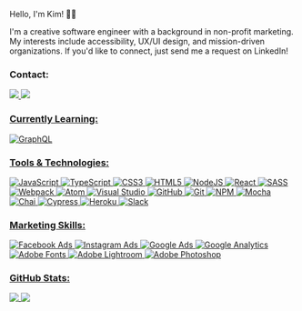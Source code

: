 Hello, I'm Kim! 👋🏼

I'm a creative software engineer with a background in non-profit marketing. My interests include accessibility, UX/UI design, and mission-driven organizations. If you'd like to connect, just send me a request on LinkedIn!

### Contact:
<a href="mailto:kmewrd@gmail.com">
<img src="https://img.shields.io/badge/Gmail-D14836?style=for-the-badge&logo=gmail&logoColor=white" />
<a href="https://www.linkedin.com/in/kmewrd/">
<img src="https://img.shields.io/badge/linkedin-%230077B5.svg?style=for-the-badge&logo=linkedin&logoColor=white" />

### Currently Learning:
![GraphQL](https://img.shields.io/badge/-GraphQL-E10098?style=for-the-badge&logo=graphql&logoColor=white)

### Tools & Technologies:
![JavaScript](https://img.shields.io/badge/javascript-%23323330.svg?style=for-the-badge&logo=javascript&logoColor=%23F7DF1E)
![TypeScript](https://img.shields.io/badge/typescript-%23007ACC.svg?style=for-the-badge&logo=typescript&logoColor=white)
![CSS3](https://img.shields.io/badge/css3-%231572B6.svg?style=for-the-badge&logo=css3&logoColor=white)
![HTML5](https://img.shields.io/badge/html5-%23E34F26.svg?style=for-the-badge&logo=html5&logoColor=white)
![NodeJS](https://img.shields.io/badge/node.js-6DA55F?style=for-the-badge&logo=node.js&logoColor=white)
![React](https://img.shields.io/badge/react-%2320232a.svg?style=for-the-badge&logo=react&logoColor=%2361DAFB)
![SASS](https://img.shields.io/badge/SASS-hotpink.svg?style=for-the-badge&logo=SASS&logoColor=white)
![Webpack](https://img.shields.io/badge/webpack-%238DD6F9.svg?style=for-the-badge&logo=webpack&logoColor=black)
![Atom](https://img.shields.io/badge/Atom-%2366595C.svg?style=for-the-badge&logo=atom&logoColor=white)
![Visual Studio](https://img.shields.io/badge/Visual%20Studio-5C2D91.svg?style=for-the-badge&logo=visual-studio&logoColor=white)
![GitHub](https://img.shields.io/badge/github-%23121011.svg?style=for-the-badge&logo=github&logoColor=white)
![Git](https://img.shields.io/badge/git-%23F05033.svg?style=for-the-badge&logo=git&logoColor=white)
![NPM](https://img.shields.io/badge/NPM-%23000000.svg?style=for-the-badge&logo=npm&logoColor=white) 
![Mocha](https://img.shields.io/badge/-mocha-%238D6748?style=for-the-badge&logo=mocha&logoColor=white)
![Chai](https://img.shields.io/badge/chai-A30701?style=for-the-badge&logo=chai&logoColor=white) 
![Cypress](https://img.shields.io/badge/-cypress-%23E5E5E5?style=for-the-badge&logo=cypress&logoColor=058a5e)
![Heroku](https://img.shields.io/badge/Heroku-430098?style=for-the-badge&logo=heroku&logoColor=white)
![Slack](https://img.shields.io/badge/Slack-4A154B?style=for-the-badge&logo=slack&logoColor=white)
 
### Marketing Skills:
![Facebook Ads](https://img.shields.io/badge/Facebook-1877F2?style=for-the-badge&logo=facebook&logoColor=white)
![Instagram Ads](https://img.shields.io/badge/Instagram-E4405F?style=for-the-badge&logo=instagram&logoColor=white)
![Google Ads](https://img.shields.io/badge/Google%20Ads-E37400?style=for-the-badge&logo=google&=<>&message=Google%20Ads&color=darkblue)
![Google Analytics](https://img.shields.io/badge/Google%20Analytics-E37400?style=for-the-badge&logo=google%20analytics&logoColor=white)
![Adobe Fonts](https://img.shields.io/badge/Adobe%20Fonts-000B1D.svg?style=for-the-badge&logo=Adobe%20Fonts&logoColor=white) 
![Adobe Lightroom](https://img.shields.io/badge/Adobe%20Lightroom-31A8FF.svg?style=for-the-badge&logo=Adobe%20Lightroom&logoColor=white)
![Adobe Photoshop](https://img.shields.io/badge/adobephotoshop-%2331A8FF.svg?style=for-the-badge&logo=adobephotoshop&logoColor=white)

### GitHub Stats:
<a href="https://github.com/kmewrd/github-readme-stats">
  <img align="top" src="https://github-readme-stats.vercel.app/api?username=kmewrd&theme=tokyonight&hide_rank=true&hide=stars&count_private&show_icons=true" />
</a>
<a href="https://github.com/tonycarpenter21/github-readme-stats">
  <img align="top" src="https://github-readme-stats.vercel.app/api/top-langs/?username=kmewrd&theme=tokyonight&layout=compact" />
</a>
